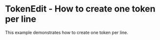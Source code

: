 # TokenEdit - How to create one token per line


This example demonstrates how to create one token per line.

<br/>


